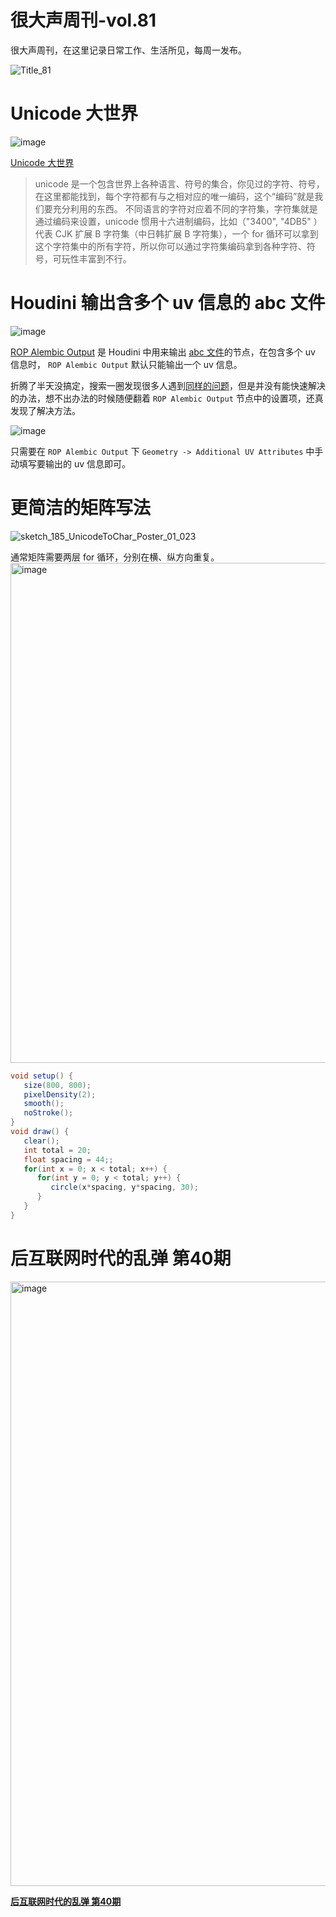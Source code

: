 # 很大声周刊-vol.81
很大声周刊，在这里记录日常工作、生活所见，每周一发布。

![Title_81](https://user-images.githubusercontent.com/20842136/204139769-92335319-3f2b-4e84-85f3-54e8e4c2448a.png)

# Unicode 大世界
![image](https://user-images.githubusercontent.com/20842136/204141141-245a3313-fe0b-4435-ad63-464288d377bd.png)

[Unicode 大世界](https://mp.weixin.qq.com/s?__biz=MzAxOTM5MzY1Ng==&mid=2648609866&idx=1&sn=11399ad2ca169cecdeffead84b7ab218&chksm=83ed895db49a004bd2e788ebcf94513296ae2ac8bd5fb2699dfdb844a5f2fa3bb3aecd8f410d&token=689682383&lang=zh_CN#rd)

> unicode 是一个包含世界上各种语言、符号的集合，你见过的字符、符号，在这里都能找到，每个字符都有与之相对应的唯一编码，这个“编码”就是我们要充分利用的东西。
> 不同语言的字符对应着不同的字符集，字符集就是通过编码来设置，unicode 惯用十六进制编码，比如（"3400", "4DB5" ）代表 CJK 扩展 B 字符集（中日韩扩展 B 字符集），一个 for 循环可以拿到这个字符集中的所有字符，所以你可以通过字符集编码拿到各种字符、符号，可玩性丰富到不行。

# Houdini 输出含多个 uv 信息的 abc 文件
![image](https://user-images.githubusercontent.com/20842136/204143077-f7584035-6ef4-4c83-881f-90667f8229e7.png)

[ROP Alembic Output](https://www.sidefx.com/docs/houdini/nodes/sop/rop_alembic.html) 是 Houdini 中用来输出 [abc 文件](https://www.wikiwand.com/zh-hans/Alembic_(%E8%AE%A1%E7%AE%97%E6%9C%BA%E5%9B%BE%E5%BD%A2%E5%AD%A6))的节点，在包含多个 uv 信息时， `ROP Alembic Output`  默认只能输出一个 uv 信息。

折腾了半天没搞定，搜索一圈发现很多人遇到[同样的问题](https://www.sidefx.com/forum/topic/47927/?page=1#post-377873)，但是并没有能快速解决的办法，想不出办法的时候随便翻着 `ROP Alembic Output`  节点中的设置项，还真发现了解决方法。

![image](https://user-images.githubusercontent.com/20842136/204143478-55541d13-8372-48fc-9658-31b0bd10f344.png)

只需要在 `ROP Alembic Output`  下 `Geometry -> Additional UV Attributes` 中手动填写要输出的 uv 信息即可。

# 更简洁的矩阵写法
![sketch_185_UnicodeToChar_Poster_01_023](https://user-images.githubusercontent.com/20842136/204141384-b9a6f585-054a-443f-8eb4-33470628fedf.png)

通常矩阵需要两层 for 循环，分别在横、纵方向重复。
<img width="800" alt="image" src="https://user-images.githubusercontent.com/20842136/204141488-7cf62a77-2839-4c6a-b530-f7794c2137b0.png">

``` Java
void setup() {
   size(800, 800);
   pixelDensity(2);
   smooth();
   noStroke();
}
void draw() {
   clear();  
   int total = 20;
   float spacing = 44;;
   for(int x = 0; x < total; x++) {
      for(int y = 0; y < total; y++) {
         circle(x*spacing, y*spacing, 30); 
      }
   }
}
```

# 后互联网时代的乱弹 第40期
<img width="967" alt="image" src="https://user-images.githubusercontent.com/20842136/204141017-40279672-267d-478c-a2ba-029759219bf6.png">

**[后互联网时代的乱弹 第40期](https://www.bilibili.com/video/BV1gM411k7UF/?spm_id_from=444.41.list.card_archive.click&vd_source=6c68891752436b0097051bf700e169a9)**
